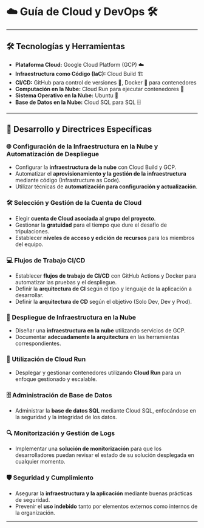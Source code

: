 # ☁️ Guía de Cloud y DevOps 🛠️

---

## 🛠️ Tecnologías y Herramientas
- **Plataforma Cloud:** Google Cloud Platform (GCP) ☁️
- **Infraestructura como Código (IaC):** Cloud Build 🏗️
- **CI/CD:** GitHub para control de versiones 🔄, Docker 🐳 para contenedores
- **Computación en la Nube:** Cloud Run para ejecutar contenedores 🚀
- **Sistema Operativo en la Nube:** Ubuntu 🐧
- **Base de Datos en la Nube:** Cloud SQL para SQL 🗄️

---

## 📝 Desarrollo y Directrices Específicas

### 🌐 Configuración de la Infraestructura en la Nube y Automatización de Despliegue
- Configurar la **infraestructura de la nube** con Cloud Build y GCP.
- Automatizar el **aprovisionamiento y la gestión de la infraestructura** mediante código (Infrastructure as Code).
- Utilizar técnicas de **automatización para configuración y actualización**.

### 🛠️ Selección y Gestión de la Cuenta de Cloud
- Elegir **cuenta de Cloud asociada al grupo del proyecto**.
- Gestionar la **gratuidad** para el tiempo que dure el desafío de tripulaciones.
- Establecer **niveles de acceso y edición de recursos** para los miembros del equipo.

### 💻 Flujos de Trabajo CI/CD
- Establecer **flujos de trabajo de CI/CD** con GitHub Actions y Docker para automatizar las pruebas y el despliegue.
- Definir la **arquitectura de CI** según el tipo y lenguaje de la aplicación a desarrollar.
- Definir la **arquitectura de CD** según el objetivo (Solo Dev, Dev y Prod).

### 🌟 Despliegue de Infraestructura en la Nube
- Diseñar una **infraestructura en la nube** utilizando servicios de GCP.
- Documentar **adecuadamente la arquitectura** en las herramientas correspondientes.

### 🚀 Utilización de Cloud Run
- Desplegar y gestionar contenedores utilizando **Cloud Run** para un enfoque gestionado y escalable.

### 🗄️ Administración de Base de Datos
- Administrar la **base de datos SQL** mediante Cloud SQL, enfocándose en la seguridad y la integridad de los datos.

### 🔍 Monitorización y Gestión de Logs
- Implementar una **solución de monitorización** para que los desarrolladores puedan revisar el estado de su solución desplegada en cualquier momento.

### 🛡️ Seguridad y Cumplimiento
- Asegurar la **infraestructura y la aplicación** mediante buenas prácticas de seguridad.
- Prevenir el **uso indebido** tanto por elementos externos como internos de la organización.

---
